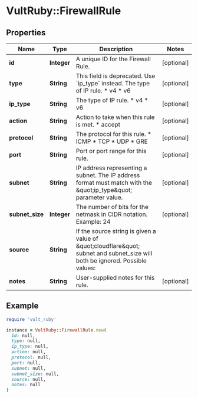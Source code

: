 # VultRuby::FirewallRule

## Properties

| Name | Type | Description | Notes |
| ---- | ---- | ----------- | ----- |
| **id** | **Integer** | A unique ID for the Firewall Rule. | [optional] |
| **type** | **String** | This field is deprecated. Use &#x60;ip_type&#x60; instead.  The type of IP rule.  * v4 * v6 | [optional] |
| **ip_type** | **String** | The type of IP rule.  * v4 * v6 | [optional] |
| **action** | **String** | Action to take when this rule is met.  * accept | [optional] |
| **protocol** | **String** | The protocol for this rule.  * ICMP * TCP * UDP * GRE  | [optional] |
| **port** | **String** | Port or port range for this rule. | [optional] |
| **subnet** | **String** | IP address representing a subnet. The IP address format must match with the \&quot;ip_type\&quot; parameter value. | [optional] |
| **subnet_size** | **Integer** | The number of bits for the netmask in CIDR notation. Example: 24 | [optional] |
| **source** | **String** | If the source string is given a value of \&quot;cloudflare\&quot; subnet and subnet_size will both be ignored. Possible values:  |   | Value | Description | | - | ------ | ------------- | |   | \&quot;\&quot; | Use the value from &#x60;subnet&#x60; and &#x60;subnet_size&#x60;. | |   | cloudflare | Allow all of Cloudflare&#39;s IP space through the firewall | | [optional] |
| **notes** | **String** | User-supplied notes for this rule. | [optional] |

## Example

```ruby
require 'vult_ruby'

instance = VultRuby::FirewallRule.new(
  id: null,
  type: null,
  ip_type: null,
  action: null,
  protocol: null,
  port: null,
  subnet: null,
  subnet_size: null,
  source: null,
  notes: null
)
```

